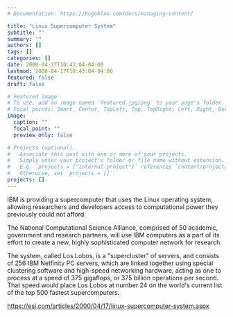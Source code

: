 ```yaml
---
# Documentation: https://hugoblox.com/docs/managing-content/

title: "Linux Supercomputer System"
subtitle: ""
summary: ""
authors: []
tags: []
categories: []
date: 2000-04-17T10:43:04-04:00
lastmod: 2000-04-17T10:43:04-04:00
featured: false
draft: false

# Featured image
# To use, add an image named `featured.jpg/png` to your page's folder.
# Focal points: Smart, Center, TopLeft, Top, TopRight, Left, Right, BottomLeft, Bottom, BottomRight.
image:
  caption: ""
  focal_point: ""
  preview_only: false

# Projects (optional).
#   Associate this post with one or more of your projects.
#   Simply enter your project's folder or file name without extension.
#   E.g. `projects = ["internal-project"]` references `content/project/deep-learning/index.md`.
#   Otherwise, set `projects = []`.
projects: []
---
```


IBM is providing a supercomputer that uses the Linux operating system, allowing researchers and developers access to computational power they previously could not afford.

The National Computational Science Alliance, comprised of 50 academic, government and research partners, will use IBM computers as a part of its effort to create a new, highly sophisticated computer network for research.

The system, called Los Lobos, is a "supercluster" of servers, and consists of 256 IBM Netfinity PC servers, which are linked together using special clustering software and high-speed networking hardware, acting as one to process at a speed of 375 gigaflops, or 375 billion operations per second. That speed would place Los Lobos at number 24 on the world's current list of the top 500 fastest supercomputers.

https://esj.com/articles/2000/04/17/linux-supercomputer-system.aspx
